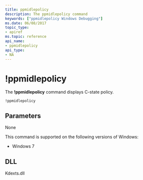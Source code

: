 ```yaml
---
title: ppmidlepolicy
description: The ppmidlepolicy command
keywords: ["ppmidlepolicy Windows Debugging"]
ms.date: 06/08/2017
topic_type:
- apiref
ms.topic: reference
api_name:
- ppmidlepolicy
api_type:
- NA
---
```


# !ppmidlepolicy

The **!ppmidlepolicy** command displays C-state policy.

```dbgcmd
!ppmidlepolicy
```

## Parameters

None

This command is supported on the following versions of Windows:

- Windows 7

## DLL

Kdexts.dll 

 





